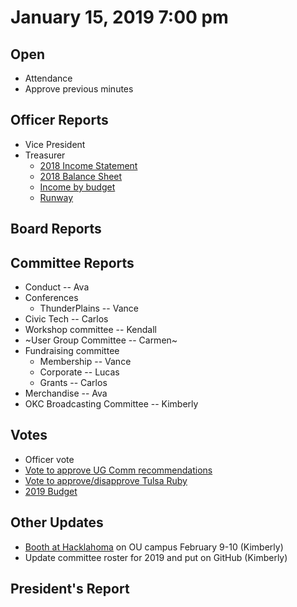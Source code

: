 # January 15, 2019 7:00 pm

## Open
* Attendance
* Approve previous minutes

## Officer Reports
* Vice President
* Treasurer
    - [2018 Income Statement](https://github.com/techlahoma/board_meetings/blob/master/2019/attachments/TF%20Income%20Statement%202018.pdf)
    - [2018 Balance Sheet](https://github.com/techlahoma/board_meetings/blob/master/2019/attachments/TF%20Balance%20Sheet%202018.pdf)
    - [Income by budget](https://docs.google.com/spreadsheets/d/1tw-q8jl-9VMMZ2OmxKM6sCq0A82pPU8yLPMsnaI-DGE/edit?usp=sharing)
    - [Runway](https://docs.google.com/spreadsheets/d/1BdSo4lCJLIDFu0a3EfQ3AWu2wgmotYP-qIzIDC4PXsk/edit?usp=sharing)
    
## Board Reports

## Committee Reports

* Conduct -- Ava
* Conferences
    - ThunderPlains -- Vance
* Civic Tech -- Carlos
* Workshop committee -- Kendall  
* ~User Group Committee -- Carmen~
* Fundraising committee
    - Membership -- Vance
    - Corporate -- Lucas
    - Grants -- Carlos
* Merchandise -- Ava
* OKC Broadcasting Committee -- Kimberly

## Votes

* Officer vote
* [Vote to approve UG Comm recommendations](link)
* [Vote to approve/disapprove Tulsa Ruby](link)
* [2019 Budget]()

## Other Updates

* [Booth at Hacklahoma](https://doodle.com/poll/mpp8e4fuuhh6mrc8) on OU campus February 9-10 (Kimberly)
* Update committee roster for 2019 and put on GitHub (Kimberly)

## President's Report 
